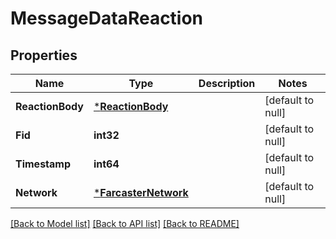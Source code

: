 # MessageDataReaction

## Properties
Name | Type | Description | Notes
------------ | ------------- | ------------- | -------------
**ReactionBody** | [***ReactionBody**](ReactionBody.md) |  | [default to null]
**Fid** | **int32** |  | [default to null]
**Timestamp** | **int64** |  | [default to null]
**Network** | [***FarcasterNetwork**](FarcasterNetwork.md) |  | [default to null]

[[Back to Model list]](../README.md#documentation-for-models) [[Back to API list]](../README.md#documentation-for-api-endpoints) [[Back to README]](../README.md)

